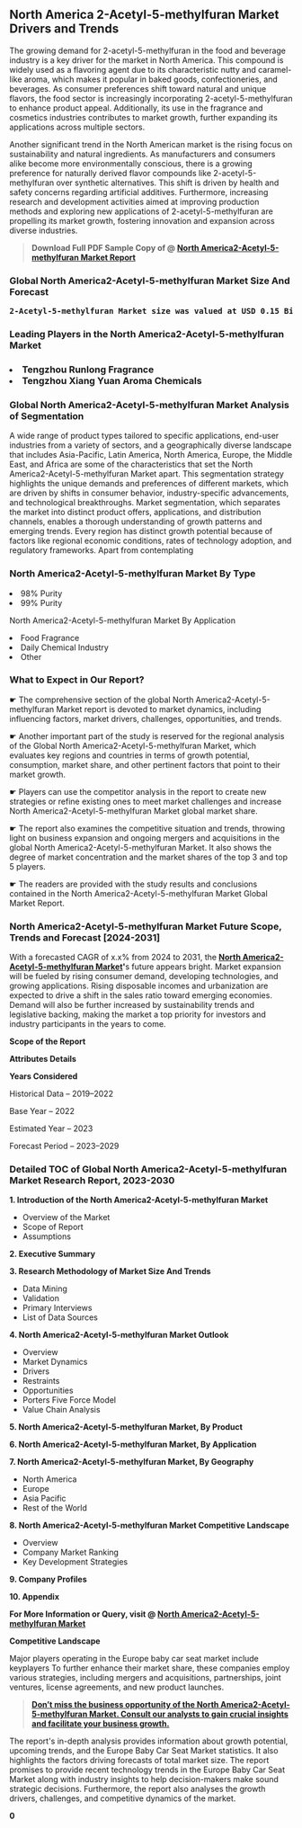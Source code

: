<p><h2>North America 2-Acetyl-5-methylfuran Market Drivers and Trends</h2><p>The growing demand for 2-acetyl-5-methylfuran in the food and beverage industry is a key driver for the market in North America. This compound is widely used as a flavoring agent due to its characteristic nutty and caramel-like aroma, which makes it popular in baked goods, confectioneries, and beverages. As consumer preferences shift toward natural and unique flavors, the food sector is increasingly incorporating 2-acetyl-5-methylfuran to enhance product appeal. Additionally, its use in the fragrance and cosmetics industries contributes to market growth, further expanding its applications across multiple sectors.</p><p>Another significant trend in the North American market is the rising focus on sustainability and natural ingredients. As manufacturers and consumers alike become more environmentally conscious, there is a growing preference for naturally derived flavor compounds like 2-acetyl-5-methylfuran over synthetic alternatives. This shift is driven by health and safety concerns regarding artificial additives. Furthermore, increasing research and development activities aimed at improving production methods and exploring new applications of 2-acetyl-5-methylfuran are propelling its market growth, fostering innovation and expansion across diverse industries.</p></p><blockquote id="" class=""><strong>Download Full PDF Sample Copy of @&nbsp;<a href="https://www.verifiedmarketreports.com/download-sample/?rid=898058&utm_source=GitHub-Jan&utm_medium=286" target="_blank">North America2-Acetyl-5-methylfuran Market Report</a>&nbsp;&nbsp;</strong></blockquote><h3 id="" class=""><strong>Global&nbsp;North America2-Acetyl-5-methylfuran Market Size And Forecast</strong></h3><pre class="reader-text-block__code-block"><strong>2-Acetyl-5-methylfuran Market size was valued at USD 0.15 Billion in 2022 and is projected to reach USD 0.25 Billion by 2030, growing at a CAGR of 7.5% from 2024 to 2030.</strong></pre><h3 id="" class="">Leading Players in the&nbsp;North America2-Acetyl-5-methylfuran Market</h3><h3 class=""></Li><Li>Tengzhou Runlong Fragrance</Li><Li> Tengzhou Xiang Yuan Aroma Chemicals</h3><h3 id="" class="">Global&nbsp;North America2-Acetyl-5-methylfuran Market Analysis of Segmentation</h3><p id="" class="">A wide range of product types tailored to specific applications, end-user industries from a variety of sectors, and a geographically diverse landscape that includes Asia-Pacific, Latin America, North America, Europe, the Middle East, and Africa are some of the characteristics that set the North America2-Acetyl-5-methylfuran Market apart. This segmentation strategy highlights the unique demands and preferences of different markets, which are driven by shifts in consumer behavior, industry-specific advancements, and technological breakthroughs. Market segmentation, which separates the market into distinct product offers, applications, and distribution channels, enables a thorough understanding of growth patterns and emerging trends. Every region has distinct growth potential because of factors like regional economic conditions, rates of technology adoption, and regulatory frameworks. Apart from contemplating</p><h3 id="" class="">North America2-Acetyl-5-methylfuran Market&nbsp;By Type</h3><p></Li><Li>98% Purity</Li><Li> 99% Purity</p><div class="" data-test-id=""><p>North America2-Acetyl-5-methylfuran Market&nbsp;By Application</p></div><p class=""></Li><Li>Food Fragrance</Li><Li> Daily Chemical Industry</Li><Li> Other</p><div class="" data-test-id=""><h3><span class="">What to Expect in Our Report?</span></h3></div><div class="" data-test-id=""><p><span class="">☛ The comprehensive section of the global North America2-Acetyl-5-methylfuran Market report is devoted to market dynamics, including influencing factors, market drivers, challenges, opportunities, and trends.</span></p></div><div class="" data-test-id=""><p><span class="">☛ Another important part of the study is reserved for the regional analysis of the Global North America2-Acetyl-5-methylfuran Market, which evaluates key regions and countries in terms of growth potential, consumption, market share, and other pertinent factors that point to their market growth.</span></p></div><div class="" data-test-id=""><p><span class="">☛ Players can use the competitor analysis in the report to create new strategies or refine existing ones to meet market challenges and increase North America2-Acetyl-5-methylfuran Market global market share.</span></p></div><div class="" data-test-id=""><p><span class="">☛ The report also examines the competitive situation and trends, throwing light on business expansion and ongoing mergers and acquisitions in the global North America2-Acetyl-5-methylfuran Market. It also shows the degree of market concentration and the market shares of the top 3 and top 5 players.</span></p></div><div class="" data-test-id=""><p><span class="">☛ The readers are provided with the study results and conclusions contained in the North America2-Acetyl-5-methylfuran Market Global Market Report.</span></p></div><div class="" data-test-id=""><h3><span class="">North America2-Acetyl-5-methylfuran Market Future Scope, Trends and Forecast [2024-2031]</span></h3></div><div class="" data-test-id=""><p><span class="">With a forecasted CAGR of x.x% from 2024 to 2031, the <strong><a href="https://www.verifiedmarketreports.com/download-sample/?rid=898058&utm_source=GitHub-Jan&utm_medium=286" target="_blank">North America2-Acetyl-5-methylfuran Market</a>'</strong>s future appears bright. Market expansion will be fueled by rising consumer demand, developing technologies, and growing applications. Rising disposable incomes and urbanization are expected to drive a shift in the sales ratio toward emerging economies. Demand will also be further increased by sustainability trends and legislative backing, making the market a top priority for investors and industry participants in the years to come.</span></p><p id="ember66" class="ember-view reader-text-block__paragraph"><strong>Scope of the Report</strong></p><p id="ember67" class="ember-view reader-text-block__paragraph"><strong>Attributes Details</strong></p><p id="ember68" class="ember-view reader-text-block__paragraph"><strong>Years Considered</strong></p><p id="ember69" class="ember-view reader-text-block__paragraph">Historical Data &ndash; 2019&ndash;2022</p><p id="ember70" class="ember-view reader-text-block__paragraph">Base Year &ndash; 2022</p><p id="ember71" class="ember-view reader-text-block__paragraph">Estimated Year &ndash; 2023</p><p id="ember72" class="ember-view reader-text-block__paragraph">Forecast Period &ndash; 2023&ndash;2029</p></div><h3 id="" class="">Detailed TOC of Global North America2-Acetyl-5-methylfuran Market Research Report, 2023-2030</h3><p id="" class=""><strong>1. Introduction of the North America2-Acetyl-5-methylfuran Market</strong></p><ul><li>Overview of the Market</li><li>Scope of Report</li><li>Assumptions</li></ul><p id="" class=""><strong>2. Executive Summary</strong></p><p id="" class=""><strong>3. Research Methodology of Market Size And Trends</strong></p><ul><li>Data Mining</li><li>Validation</li><li>Primary Interviews</li><li>List of Data Sources</li></ul><p id="" class=""><strong>4. North America2-Acetyl-5-methylfuran Market Outlook</strong></p><ul><li>Overview</li><li>Market Dynamics</li><li>Drivers</li><li>Restraints</li><li>Opportunities</li><li>Porters Five Force Model</li><li>Value Chain Analysis</li></ul><p id="" class=""><strong>5. North America2-Acetyl-5-methylfuran Market, By Product</strong></p><p id="" class=""><strong>6. North America2-Acetyl-5-methylfuran Market, By Application</strong></p><p id="" class=""><strong>7. North America2-Acetyl-5-methylfuran Market, By Geography</strong></p><ul><li>North America</li><li>Europe</li><li>Asia Pacific</li><li>Rest of the World</li></ul><p id="" class=""><strong>8. North America2-Acetyl-5-methylfuran Market Competitive Landscape</strong></p><ul><li>Overview</li><li>Company Market Ranking</li><li>Key Development Strategies</li></ul><p id="" class=""><strong>9. Company Profiles</strong></p><p id="" class=""><strong>10. Appendix</strong></p><p><strong>For More Information or Query, visit&nbsp;@ <a href="https://www.verifiedmarketreports.com/product/2-acetyl-5-methylfuran-market/" target="_blank">North America2-Acetyl-5-methylfuran Market</a></strong></p><p id="ember61" class="ember-view reader-text-block__paragraph"><strong>Competitive Landscape</strong></p><p id="ember62" class="ember-view reader-text-block__paragraph">Major players operating in the Europe baby car seat market include keyplayers To further enhance their market share, these companies employ various strategies, including mergers and acquisitions, partnerships, joint ventures, license agreements, and new product launches.</p><blockquote id="ember63" class="ember-view reader-text-block__blockquote"><strong><a href="https://www.verifiedmarketreports.com/download-sample/?rid=898058&utm_source=GitHub-Jan&utm_medium=286" target="_blank">Don&rsquo;t miss the business opportunity of the North America2-Acetyl-5-methylfuran Market. Consult our analysts to gain crucial insights and facilitate your business growth.</a></strong></blockquote><p id="ember64" class="ember-view reader-text-block__paragraph">The report's in-depth analysis provides information about growth potential, upcoming trends, and the Europe Baby Car Seat Market statistics. It also highlights the factors driving forecasts of total market size. The report promises to provide recent technology trends in the Europe Baby Car Seat Market along with industry insights to help decision-makers make sound strategic decisions. Furthermore, the report also analyses the growth drivers, challenges, and competitive dynamics of the market.</p><p class="ember-view reader-text-block__paragraph"><strong>0</strong></p>
